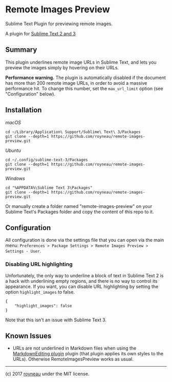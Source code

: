 ﻿# Remote Images Preview
Sublime Text Plugin for previewing remote images.

A plugin for [Sublime Text 2 and 3](http://sublimetext.com)

## Summary

This plugin underlines remote image URLs in Sublime Text, and lets you preview the images simply by hovering on their URLs.

**Performance warning.** The plugin is automatically disabled if the document has more than 200 remote image URLs, in order to avoid a massive performance hit. To change this number, set the `max_url_limit` option (see "Configuration" below). 

## Installation

_macOS_
```
cd ~/Library/Application\ Support/Sublime\ Text\ 3/Packages
git clone --depth=1 https://github.com/royneau/remote-images-preview.git
```

_Ubuntu_
```
cd ~/.config/sublime-text-3/Packages
git clone --depth=1 https://github.com/royneau/remote-images-preview.git
```

_Windows_
```
cd "%APPDATA%\Sublime Text 3\Packages"
git clone --depth=1 https://github.com/royneau/remote-images-preview.git
```

Or manually create a folder named "remote-images-preview" on your Sublime Text's Packages folder and copy the content of this repo to it.

## Configuration

All configuration is done via the settings file that you can open via the main menu: `Preferences > Package Settings > Remote Images Preview > Settings - User`.

### Disabling URL highlighting

Unfortunately, the only way to underline a block of text in Sublime Text 2 is a hack with underlining empty regions, and there is no way to control its appearance. If you want, you can disable URL highlighting by setting the option `highlight_images` to false.

    {
        "highlight_images": false
    }

Note that this isn't an issue with Sublime Text 3.

## Known Issues

* URLs are not underlined in Markdown files when using the [MarkdownEditing plugin](https://github.com/SublimeText-Markdown/MarkdownEditing) plugin (that plugin applies its own styles to the URLs). Otherwise RemoteImagesPreview works as usual.

* * *

(c) 2017 [royneau](https://github.com/royneau) under the MIT license.
